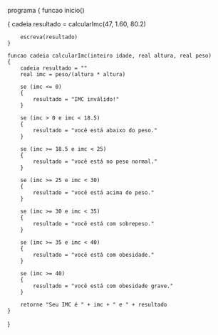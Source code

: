 programa
{
    funcao inicio()
   
   {
        cadeia resultado = calcularImc(47, 1.60, 80.2)
        
        escreva(resultado)
    }

    funcao cadeia calcularImc(inteiro idade, real altura, real peso)
    {
        cadeia resultado = ""
        real imc = peso/(altura * altura)
        
        se (imc <= 0) 
        {
            resultado = "IMC inválido!"
        }
        
        se (imc > 0 e imc < 18.5) 
        {
            resultado = "você está abaixo do peso."
        }
        
        se (imc >= 18.5 e imc < 25) 
        {
            resultado = "você está no peso normal."
        }
        
        se (imc >= 25 e imc < 30) 
        {
            resultado = "você está acima do peso."
        }
        
        se (imc >= 30 e imc < 35) 
        {
            resultado = "você está com sobrepeso."
        }
        
        se (imc >= 35 e imc < 40) 
        {
            resultado = "você está com obesidade."
        }
        
        se (imc >= 40) 
        {
            resultado = "você está com obesidade grave."
        }
        
        retorne "Seu IMC é " + imc + " e " + resultado
    }

}
